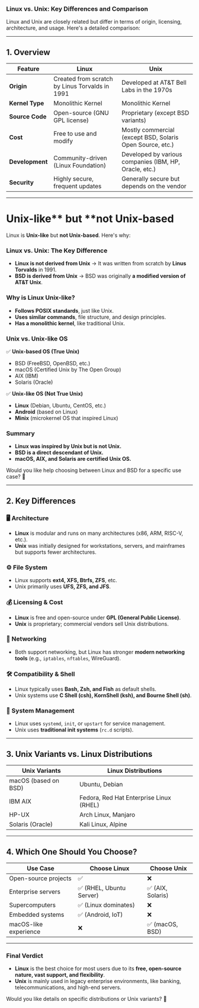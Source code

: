 ### **Linux vs. Unix: Key Differences and Comparison**  

Linux and Unix are closely related but differ in terms of origin, licensing, architecture, and usage. Here's a detailed comparison:

---

## **1. Overview**
| Feature | **Linux** | **Unix** |
|---------|----------|----------|
| **Origin** | Created from scratch by Linus Torvalds in 1991 | Developed at AT&T Bell Labs in the 1970s |
| **Kernel Type** | Monolithic Kernel | Monolithic Kernel |
| **Source Code** | Open-source (GNU GPL license) | Proprietary (except BSD variants) |
| **Cost** | Free to use and modify | Mostly commercial (except BSD, Solaris Open Source, etc.) |
| **Development** | Community-driven (Linux Foundation) | Developed by various companies (IBM, HP, Oracle, etc.) |
| **Security** | Highly secure, frequent updates | Generally secure but depends on the vendor |

---

# Unix-like** but **not Unix-based

Linux is **Unix-like** but **not Unix-based**. Here's why:  

### **Linux vs. Unix: The Key Difference**
- **Linux is not derived from Unix** → It was written from scratch by **Linus Torvalds** in 1991.
- **BSD is derived from Unix** → BSD was originally **a modified version of AT&T Unix**.

### **Why is Linux Unix-like?**
- **Follows POSIX standards**, just like Unix.
- **Uses similar commands**, file structure, and design principles.
- **Has a monolithic kernel**, like traditional Unix.

### **Unix vs. Unix-like OS**
✅ **Unix-based OS (True Unix)**
- BSD (FreeBSD, OpenBSD, etc.)
- macOS (Certified Unix by The Open Group)
- AIX (IBM)
- Solaris (Oracle)

✅ **Unix-like OS (Not True Unix)**
- **Linux** (Debian, Ubuntu, CentOS, etc.)
- **Android** (based on Linux)
- **Minix** (microkernel OS that inspired Linux)

### **Summary**
- **Linux was inspired by Unix but is not Unix.**
- **BSD is a direct descendant of Unix.**
- **macOS, AIX, and Solaris are certified Unix OS.**

Would you like help choosing between Linux and BSD for a specific use case? 🚀

---

## **2. Key Differences**
### **🖥️ Architecture**
- **Linux** is modular and runs on many architectures (x86, ARM, RISC-V, etc.).
- **Unix** was initially designed for workstations, servers, and mainframes but supports fewer architectures.

### **⚙️ File System**
- Linux supports **ext4, XFS, Btrfs, ZFS**, etc.
- Unix primarily uses **UFS, ZFS, and JFS**.

### **💰 Licensing & Cost**
- **Linux** is free and open-source under **GPL (General Public License)**.
- **Unix** is proprietary; commercial vendors sell Unix distributions.

### **📡 Networking**
- Both support networking, but Linux has stronger **modern networking tools** (e.g., `iptables`, `nftables`, WireGuard).

### **🛠️ Compatibility & Shell**
- Linux typically uses **Bash, Zsh, and Fish** as default shells.
- Unix systems use **C Shell (csh), KornShell (ksh), and Bourne Shell (sh)**.

### **🔧 System Management**
- Linux uses `systemd`, `init`, or `upstart` for service management.
- Unix uses **traditional init systems** (`rc.d` scripts).

---

## **3. Unix Variants vs. Linux Distributions**
| **Unix Variants** | **Linux Distributions** |
|------------------|----------------------|
| macOS (based on BSD) | Ubuntu, Debian |
| IBM AIX | Fedora, Red Hat Enterprise Linux (RHEL) |
| HP-UX | Arch Linux, Manjaro |
| Solaris (Oracle) | Kali Linux, Alpine |

---

## **4. Which One Should You Choose?**
| **Use Case** | **Choose Linux** | **Choose Unix** |
|-------------|----------------|----------------|
| Open-source projects | ✅ | ❌ |
| Enterprise servers | ✅ (RHEL, Ubuntu Server) | ✅ (AIX, Solaris) |
| Supercomputers | ✅ (Linux dominates) | ❌ |
| Embedded systems | ✅ (Android, IoT) | ❌ |
| macOS-like experience | ❌ | ✅ (macOS, BSD) |

---

### **Final Verdict**
- **Linux** is the best choice for most users due to its **free, open-source nature, vast support, and flexibility**.
- **Unix** is mainly used in legacy enterprise environments, like banking, telecommunications, and high-end servers.

Would you like details on specific distributions or Unix variants? 🚀
